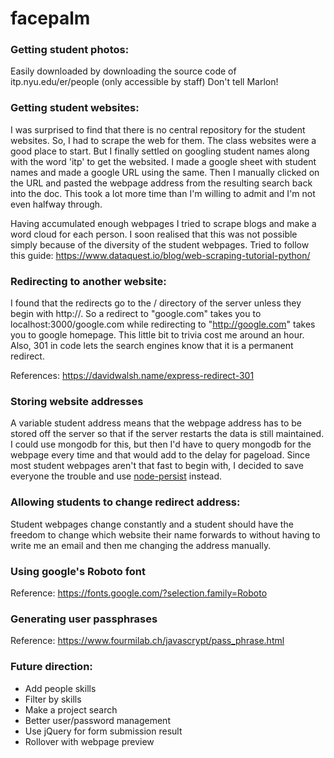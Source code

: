 # facepalm

### Getting student photos:

Easily downloaded by downloading the source code of itp.nyu.edu/er/people (only accessible by staff) Don't tell Marlon!

### Getting student websites:

I was surprised to find that there is no central repository for the student websites. So, I had to scrape the web for them. The class websites were a good place to start. But I finally settled on googling student names along with the word 'itp' to get the websited. I made a google sheet with student names and made a google URL using the same. Then I manually clicked on the URL and pasted the webpage address from the resulting search back into the doc. This took a lot more time than I'm willing to admit and I'm not even halfway through.

Having accumulated enough webpages I tried to scrape blogs and make a word cloud for each person. I soon realised that this was not possible simply because of the diversity of the student webpages.
Tried to follow this guide: https://www.dataquest.io/blog/web-scraping-tutorial-python/

### Redirecting to another website:

I found that the redirects go to the / directory of the server unless they begin with http://. So a redirect to "google.com" takes you to localhost:3000/google.com while redirecting to "http://google.com" takes you to google homepage. This little bit to trivia cost me around an hour. Also, 301 in code lets the search engines know that it is a permanent redirect.

References:
 	https://davidwalsh.name/express-redirect-301

### Storing website addresses

A variable student address means that the webpage address has to be stored off the server so that if the server restarts the data is still maintained. I could use mongodb for this, but then I'd have to query mongodb for the webpage every time and that would add to the delay for pageload. Since most student webpages aren't that fast to begin with, I decided to save everyone the trouble and use [node-persist](https://www.npmjs.com/package/node-persist) instead.

### Allowing students to change redirect address:

Student webpages change constantly and a student should have the freedom to change which website their name forwards to without having to write me an email and then me changing the address manually. 

### Using google's Roboto font

Reference: https://fonts.google.com/?selection.family=Roboto

### Generating user passphrases

Reference: https://www.fourmilab.ch/javascrypt/pass_phrase.html

### Future direction:
- Add people skills
- Filter by skills
- Make a project search
- Better user/password management
- Use jQuery for form submission result
- Rollover with webpage preview
